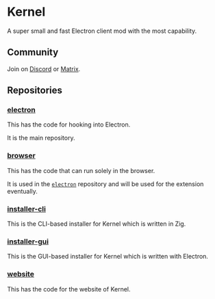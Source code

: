 # Kernel

A super small and fast Electron client mod with the most capability.

## Community

Join on [Discord](https://discord.gg/8mPTjTZ4SZ) or [Matrix](https://matrix.to/#/!iWdiwStUmqwDcNfYbG:bigdumb.gq?via=bigdumb.gq&via=catvibers.me&via=matrix.org).

## Repositories

### [electron](https://github.com/kernel-mod/electron)

This has the code for hooking into Electron.

It is the main repository.

### [browser](https://github.com/kernel-mod/browser)

This has the code that can run solely in the browser.

It is used in the [`electron`](https://github.com/kernel-mod/electron) repository and will be used for the extension eventually.

### [installer-cli](https://github.com/kernel-mod/installer-cli)

This is the CLI-based installer for Kernel which is written in Zig.

### [installer-gui](https://github.com/kernel-mod/installer-gui)

This is the GUI-based installer for Kernel which is written with Electron.

### [website](https://github.com/kernel-mod/website)

This has the code for the website of Kernel.
